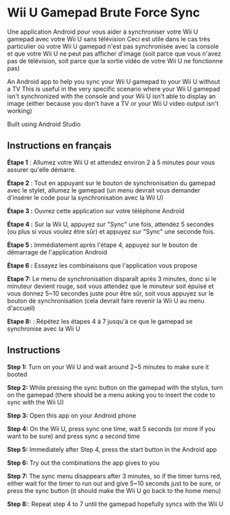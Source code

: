 # Wii U Gamepad Brute Force Sync

Une application Android pour vous aider à synchroniser votre Wii U gamepad avec votre Wii U sans télévision
Ceci est utile dans le cas très particulier où votre Wii U gamepad n'est pas synchronisée avec la console et que votre Wii U ne peut pas afficher d'image (soit parce que vous n'avez pas de télévision, soit parce que la sortie vidéo de votre Wii U ne fonctionne pas)

An Android app to help you sync your Wii U gamepad to your Wii U without a TV
This is useful in the very specific scenario where your Wii U gamepad isn't synchronized with the console and your Wii U isn't able to display an image (either because you don't have a TV or your Wii U video output isn't working)

Built using Android Studio

## Instructions en français

**Étape 1** : Allumez votre Wii U et attendez environ 2 à 5 minutes pour vous assurer qu'elle démarre.

**Étape 2** : Tout en appuyant sur le bouton de synchronisation du gamepad avec le stylet, allumez le gamepad (un menu devrait vous demander d'insérer le code pour la synchronisation avec la Wii U)

**Étape 3 :** Ouvrez cette application sur votre téléphone Android

**Étape 4 :** Sur la Wii U, appuyez sur "Sync" une fois, attendez 5 secondes (ou plus si vous voulez être sûr) et appuyez sur "Sync" une seconde fois.

**Étape 5 :** Immédiatement après l'étape 4, appuyez sur le bouton de démarrage de l'application Android

**Étape 6 :** Essayez les combinaisons que l'application vous propose

**Etape 7:** Le menu de synchronisation disparaît après 3 minutes, donc si le minuteur devient rouge, soit vous attendez que le minuteur soit épuisé et vous donnez 5~10 secondes juste pour être sûr, soit vous appuyez sur le bouton de synchronisation (cela devrait faire revenir la Wii U au menu d'accueil)

**Etape 8:** : Répétez les étapes 4 à 7 jusqu'à ce que le gamepad se synchronise avec la Wii U

## Instructions

**Step 1:** Turn on your Wii U and wait around 2~5 minutes to make sure it booted

**Step 2:** While pressing the sync button on the gamepad with the stylus, turn on the gamepad (there should be a menu asking you to insert the code to sync with the Wii U)

**Step 3:** Open this app on your Android phone

**Step 4:** On the Wii U, press sync one time, wait 5 seconds (or more if you want to be sure) and press sync a second time

**Step 5:** Immediately after Step 4, press the start button in the Android app

**Step 6:** Try out the combinations the app gives to you

**Step 7:** The sync menu disappears after 3 minutes, so if the timer turns red, either wait for the timer to run out and give 5~10 seconds just to be sure, or press the sync button (it should make the Wii U go back to the home menu)

**Step 8:**: Repeat step 4 to 7 until the gamepad hopefully syncs with the Wii U
